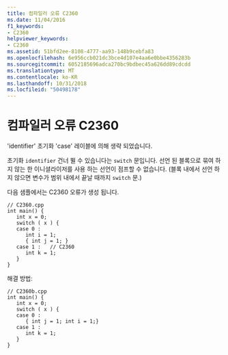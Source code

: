 ```yaml
---
title: 컴파일러 오류 C2360
ms.date: 11/04/2016
f1_keywords:
- C2360
helpviewer_keywords:
- C2360
ms.assetid: 51bfd2ee-8108-4777-aa93-148b9cebfa83
ms.openlocfilehash: 6e956ccb021dc3bce4d107e4aa6e0bbe4356283b
ms.sourcegitcommit: 6052185696adca270bc9bdbec45a626dd89cdcdd
ms.translationtype: MT
ms.contentlocale: ko-KR
ms.lasthandoff: 10/31/2018
ms.locfileid: "50498178"
---
```

# <a name="compiler-error-c2360"></a>컴파일러 오류 C2360

'identifier' 초기화 'case' 레이블에 의해 생략 되었습니다.

초기화 `identifier` 건너 뛸 수 있습니다는 `switch` 문입니다. 선언 된 블록으로 묶여 하지 않는 한 이니셜라이저를 사용 하는 선언이 점프할 수 없습니다. (블록 내에서 선언 하지 않으면 변수가 범위 내에서 끝날 때까지 `switch` 문.)

다음 샘플에서는 C2360 오류가 생성 됩니다.

```
// C2360.cpp
int main() {
   int x = 0;
   switch ( x ) {
   case 0 :
      int i = 1;
      { int j = 1; }
   case 1 :   // C2360
      int k = 1;
   }
}
```

해결 방법:

```
// C2360b.cpp
int main() {
   int x = 0;
   switch ( x ) {
   case 0 :
      { int j = 1; int i = 1;}
   case 1 :
      int k = 1;
   }
}
```
